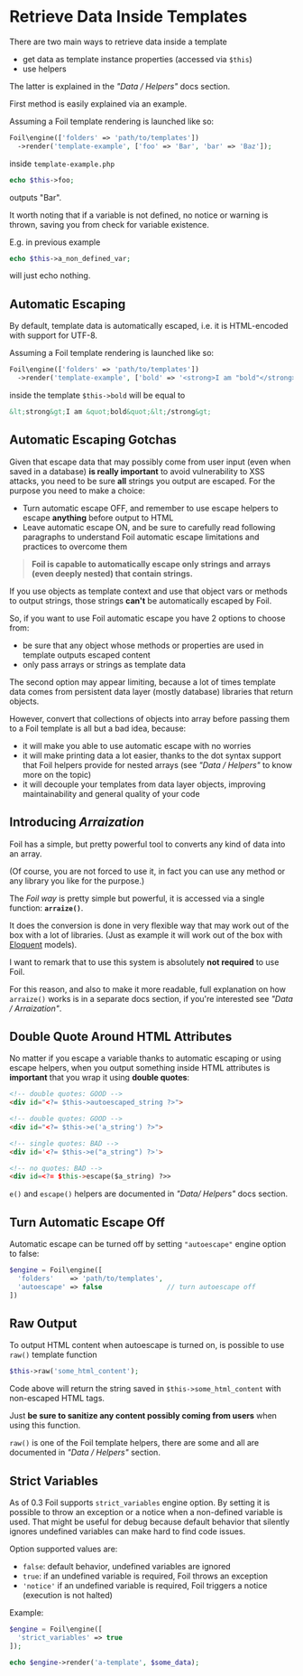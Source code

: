 <!--
currentMenu: "retrievedata"
currentSection: "Data"
title: "Retrieve Data Inside Templates"
-->

# Retrieve Data Inside Templates

There are two main ways to retrieve data inside a template

- get data as template instance properties (accessed via `$this`)
- use helpers

The latter is explained in the *"Data / Helpers"* docs section.

First method is easily explained via an example.

Assuming a Foil template rendering is launched like so:

```php
Foil\engine(['folders' => 'path/to/templates'])
  ->render('template-example', ['foo' => 'Bar', 'bar' => 'Baz']);
```

inside `template-example.php`

```php
echo $this->foo;
```

outputs "Bar".

It worth noting that if a variable is not defined, no notice or warning is thrown, saving you from check for variable existence.

E.g. in previous example

```php
echo $this->a_non_defined_var;
```

will just echo nothing.

## Automatic Escaping

By default, template data is automatically escaped, i.e. it is HTML-encoded with support for UTF-8.

Assuming a Foil template rendering is launched like so:

```php
Foil\engine(['folders' => 'path/to/templates'])
  ->render('template-example', ['bold' => '<strong>I am "bold"</strong>']);
```

inside the template `$this->bold` will be equal to

```html
&lt;strong&gt;I am &quot;bold&quot;&lt;/strong&gt;
```

## Automatic Escaping Gotchas

Given that escape data that may possibly come from user input (even when saved in a database) **is really important** to avoid vulnerability to XSS attacks,
you need to be sure **all** strings you output are escaped. For the purpose you need to make a choice:

 - Turn automatic escape OFF, and remember to use escape helpers to escape **anything** before output to HTML
 - Leave automatic escape ON, and be sure to carefully read following paragraphs to understand Foil automatic escape limitations and practices to overcome them

> **Foil is capable to automatically escape only strings and arrays (even deeply nested) that contain strings.**

If you use objects as template context and use that object vars or methods to output strings, those strings **can't** be automatically escaped by Foil.

So, if you want to use Foil automatic escape you have 2 options to choose from:

 - be sure that any object whose methods or properties are used in template outputs escaped content
 - only pass arrays or strings as template data

The second option may appear limiting, because a lot of times template data comes from persistent data layer (mostly database) libraries that return objects.

However, convert that collections of objects into array before passing them to a Foil template is all but a bad idea, because:

 - it will make you able to use automatic escape with no worries
 - it will make printing data a lot easier, thanks to the dot syntax support that Foil helpers provide for nested arrays (see *"Data / Helpers"* to know more on the topic)
 - it will decouple your templates from data layer objects, improving maintainability and general quality of your code

## Introducing *Arraization*

Foil has a simple, but pretty powerful tool to converts any kind of data into an array.

(Of course, you are not forced to use it, in fact you can use any method or any library you like for the purpose.)

The *Foil way* is pretty simple but powerful, it is accessed via a single function: **`arraize()`**.

It does the conversion is done in very flexible way that may work out of the box with a lot of libraries. (Just as example it will work out of the box with [Eloquent](http://laravel.com/docs/4.2/eloquent) models).

I want to remark that to use this system is absolutely **not required** to use Foil.

For this reason, and also to make it more readable, full explanation on how `arraize()` works is in a separate docs section, if you're interested see *"Data / Arraization"*.

## Double Quote Around HTML Attributes

No matter if you escape a variable thanks to automatic escaping or using escape helpers, when you output something inside HTML attributes is **important** that you wrap it using **double quotes**:

```html
<!-- double quotes: GOOD -->
<div id="<?= $this->autoescaped_string ?>">

<!-- double quotes: GOOD -->
<div id="<?= $this->e('a_string') ?>">

<!-- single quotes: BAD -->
<div id='<?= $this->e("a_string") ?>'>

<!-- no quotes: BAD -->
<div id=<?= $this->escape($a_string) ?>>
```

`e()` and `escape()` helpers are documented in *"Data/ Helpers"* docs section.


## Turn Automatic Escape Off

Automatic escape can be turned off by setting `"autoescape"` engine option to false:

```php
$engine = Foil\engine([
  'folders'    => 'path/to/templates',
  'autoescape' => false                // turn autoescape off
])
```

## Raw Output

To output HTML content when autoescape is turned on, is possible to use `raw()` template function

```php
$this->raw('some_html_content');
```

Code above will return the string saved in `$this->some_html_content` with non-escaped HTML tags.

Just **be sure to sanitize any content possibly coming from users** when using this function.

`raw()` is one of the Foil template helpers, there are some and all are documented in *"Data / Helpers"* section.


## Strict Variables

As of 0.3 Foil supports `strict_variables` engine option. By setting it is possible to throw an exception or a notice when a non-defined variable is used.
That might be useful for debug because default behavior that silently ignores undefined variables can make hard to find code issues.

Option supported values are:

 - `false`: default behavior, undefined variables are ignored
 - `true`: if an undefined variable is required, Foil throws an exception
 - `'notice'` if an undefined variable is required, Foil triggers a notice (execution is not halted)
 
Example:
 
```php
$engine = Foil\engine([
  'strict_variables' => true
]);

echo $engine->render('a-template', $some_data);
